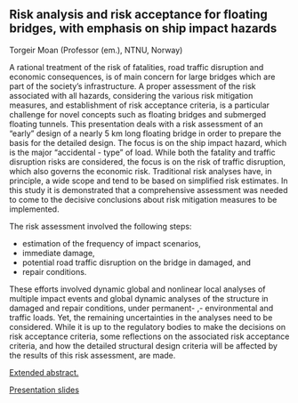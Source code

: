 ## Risk analysis and risk acceptance for floating bridges, with emphasis on ship impact hazards 
Torgeir Moan (Professor (em.), NTNU, Norway)

A rational treatment of the risk of fatalities, road traffic disruption and economic consequences, is of main concern for large bridges which are part of the society’s infrastructure. A proper assessment of the risk associated with all hazards, considering the various risk mitigation measures, and establishment of risk acceptance criteria, is a particular challenge for novel concepts such as floating bridges and submerged floating tunnels. This presentation deals with a risk assessment of an “early” design of a nearly 5 km long floating bridge in order to prepare the basis for the detailed design. The focus is on the ship impact hazard, which is the major “accidental - type” of load.  While both the fatality and traffic disruption risks are considered, the focus is on the risk of traffic disruption, which also governs the economic risk. Traditional risk analyses have, in principle, a wide scope and tend to be based on simplified risk estimates. In this study it is demonstrated that a comprehensive assessment was needed to come to the decisive conclusions about risk mitigation measures to be implemented. 

The risk assessment involved the following steps:
 
* estimation of the frequency of impact scenarios, 
* immediate damage, 
* potential road traffic disruption on the bridge in damaged, and 
* repair conditions. 

These efforts involved dynamic global and  nonlinear local analyses of multiple impact events and global dynamic analyses of the structure in damaged and repair conditions, under permanent- ,- environmental and traffic loads. Yet, the remaining uncertainties in the analyses need to be considered. While it is up to the regulatory bodies to make the decisions on risk acceptance criteria, some reflections on the associated risk acceptance criteria, and how the detailed structural design criteria will be affected by the results of this risk assessment, are made. 

[Extended abstract.](https://folk.ntnu.no/jochenk/JCSS/Files/eaMoan.pdf)

[Presentation slides](https://folk.ntnu.no/jochenk/JCSS/Files/PRES_Moan.pdf)